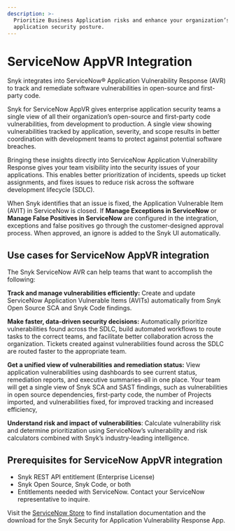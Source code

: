 ```yaml
---
description: >-
  Prioritize Business Application risks and enhance your organization’s
  application security posture.
---
```


# ServiceNow AppVR Integration

Snyk integrates into ServiceNow® Application Vulnerability Response (AVR) to track and remediate software vulnerabilities in open-source and first-party code.

Snyk for ServiceNow AppVR gives enterprise application security teams a single view of all their organization’s open-source and first-party code vulnerabilities, from development to production. A single view showing vulnerabilities tracked by application, severity, and scope results in better coordination with development teams to protect against potential software breaches.

Bringing these insights directly into ServiceNow Application Vulnerability Response gives your team visibility into the security issues of your applications. This enables better prioritization of incidents, speeds up ticket assignments, and fixes issues to reduce risk across the software development lifecycle (SDLC).

When Snyk identifies that an issue is fixed, the Application Vulnerable Item (AVIT)  in ServiceNow is closed.  If **Manage Exceptions in ServiceNow** or **Manage False Positives in ServiceNow** are configured in the integration, exceptions and false positives go through the customer-designed approval process. When approved, an ignore is added to the Snyk UI automatically.&#x20;

## Use cases for ServiceNow AppVR integration

The Snyk ServiceNow AVR can help teams that want to accomplish the following:

**Track and manage vulnerabilities efficiently:** Create and update ServiceNow Application Vulnerable Items (AVITs) automatically from Snyk Open Source SCA and Snyk Code findings.

**Make faster, data-driven security decisions:** Automatically prioritize vulnerabilities found across the SDLC, build automated workflows to route tasks to the correct teams, and facilitate better collaboration across the organization. Tickets created against vulnerabilities found across the SDLC are routed faster to the appropriate team.

**Get a unified view of vulnerabilities and remediation status:** View application vulnerabilities using dashboards to see current status, remediation reports, and executive summaries–all in one place. Your team will get a single view of Snyk SCA and SAST findings, such as vulnerabilities in open source dependencies, first-party code, the number of Projects imported, and vulnerabilities fixed, for improved tracking and increased efficiency,

**Understand risk and impact of vulnerabilities**: Calculate vulnerability risk and determine prioritization using ServiceNow’s vulnerability and risk calculators combined with Snyk’s industry-leading intelligence.

## Prerequisites for ServiceNow AppVR integration

* Snyk REST API entitlement (Enterprise License)
* Snyk Open Source, Snyk Code, or both
* Entitlements needed with ServiceNow. Contact your ServiceNow representative to inquire.

Visit the [ServiceNow Store](https://store.servicenow.com/sn\_appstore\_store.do#!/store/application/72ac3c4487d8191015f3c91e0ebb3553/2.1.0) to find installation documentation and the download for the Snyk Security for Application Vulnerability Response App.
